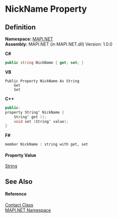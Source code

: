 # NickName Property




## Definition
**Namespace:** <a href="5bef4637-66f8-16d4-e5f4-4d0da57a1538.md">MAPI.NET</a>  
**Assembly:** MAPI.NET (in MAPI.NET.dll) Version: 1.0.0

**C#**
``` C#
public string NickName { get; set; }
```
**VB**
``` VB
Public Property NickName As String
	Get
	Set
```
**C++**
``` C++
public:
property String^ NickName {
	String^ get ();
	void set (String^ value);
}
```
**F#**
``` F#
member NickName : string with get, set
```



#### Property Value
<a href="https://learn.microsoft.com/dotnet/api/system.string" target="_blank" rel="noopener noreferrer">String</a>

## See Also


#### Reference
<a href="15d9a756-dc0b-8a38-6c7c-2733a049e18c.md">Contact Class</a>  
<a href="5bef4637-66f8-16d4-e5f4-4d0da57a1538.md">MAPI.NET Namespace</a>  
